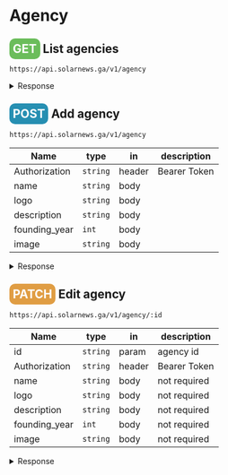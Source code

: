 # **Agency**

<style>
    .method {text-transform: uppercase; padding:6px; border-radius: 10px; font-weight: 700; color: white;}
    .get  {background-color: #6bbd5b;}
    .post {background-color: #268fb2;}
    .patch {background-color: #e09d43;}
    .delete {background-color: #d96367;}
    .round {padding: 0 9px; margin-right: 5px;}
</style>

## <span class="get method">Get</span> **List agencies**

`https://api.solarnews.ga/v1/agency`

<details>
  <summary>Response</summary>

<span class="get method round"></span> **200: OK**

```json
{
  "result": [
    {
      "_id": "610acd67d0196ee0a17a841a",
      "name": "NASA",
      "description": "an independent agency of the U.S. federal government",
      "logo": "https://www.com/",
      "founding_year": 1958,
      "image": "https://www.com/"
    }
  ]
}
```

</details>

## <span class="post method">post</span> **Add agency**

`https://api.solarnews.ga/v1/agency`

| Name          | type     | in     | description  |
| ------------- | -------- | ------ | ------------ |
| Authorization | `string` | header | Bearer Token |
| name          | `string` | body   |              |
| logo          | `string` | body   |              |
| description   | `string` | body   |              |
| founding_year | `int`    | body   |              |
| image         | `string` | body   |              |

<details>
  <summary>Response</summary>

<span class="get method round"></span> **201: Created**

```json
{
  "inserted_id": "610acd67d0196ee0a17a841a"
}
```

<span class="delete method round"></span> **400: Bad Request**

```json
{
  "name": "ValidationError",
  "message": "Validation Failed",
  "details": [
    {
      "name": "\"name\" is required"
    }
  ]
}
```

<span class="delete method round"></span> **401: Unauthorized**

```json
Unauthorized
```

</details>

## <span class="patch method">patch</span> **Edit agency**

`https://api.solarnews.ga/v1/agency/:id`

| Name          | type     | in     | description  |
| ------------- | -------- | ------ | ------------ |
| id            | `string` | param  | agency id    |
| Authorization | `string` | header | Bearer Token |
| name          | `string` | body   | not required |
| logo          | `string` | body   | not required |
| description   | `string` | body   | not required |
| founding_year | `int`    | body   | not required |
| image         | `string` | body   | not required |

<details>
  <summary>Response</summary>

<span class="get method round"></span> **200: OK**

```json
{
  "edited_obj": {
    "_id": "610acd67d0196ee0a17a841a",
    "name": "NASA",
    "description": "an independent agency of the U.S. federal government",
    "logo": "https://www.com/",
    "founding_year": 1958,
    "image": "https://www.com/"
  }
}
```

<span class="delete method round"></span> **400: Bad Request**

```json
{
  "name": "ValidationError",
  "message": "Validation Failed",
  "details": [
    {
      "title": "\"title\" is not allowed"
    }
  ]
}
```

<span class="delete method round"></span> **404: Not Found**

```json
{
  "message": "agency not found"
}
```

<span class="delete method round"></span> **401: Unauthorized**

```json
Unauthorized
```

</details>
